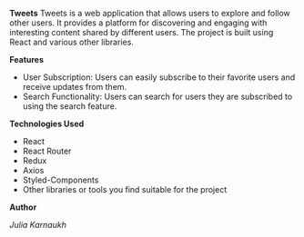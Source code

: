 **Tweets**
Tweets is a web application that allows users to explore and follow other users.
It provides a platform for discovering and engaging with interesting content shared by different users.
The project is built using React and various other libraries.

**Features**

- User Subscription: Users can easily subscribe to their favorite users and receive updates from them.
- Search Functionality: Users can search for users they are subscribed to using the search feature.

**Technologies Used**

- React
- React Router
- Redux
- Axios
- Styled-Components
- Other libraries or tools you find suitable for the project

**Author**

*Julia Karnaukh*
